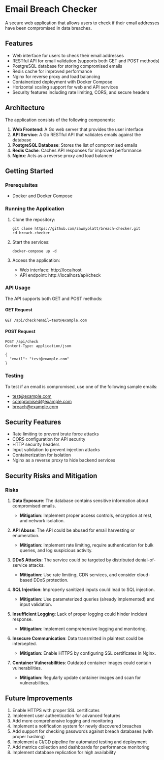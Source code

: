 # Email Breach Checker

A secure web application that allows users to check if their email addresses have been compromised in data breaches.

## Features

- Web interface for users to check their email addresses
- RESTful API for email validation (supports both GET and POST methods)
- PostgreSQL database for storing compromised emails
- Redis cache for improved performance
- Nginx for reverse proxy and load balancing
- Containerized deployment with Docker Compose
- Horizontal scaling support for web and API services
- Security features including rate limiting, CORS, and secure headers

## Architecture

The application consists of the following components:

1. **Web Frontend**: A Go web server that provides the user interface
2. **API Service**: A Go RESTful API that validates emails against the database
3. **PostgreSQL Database**: Stores the list of compromised emails
4. **Redis Cache**: Caches API responses for improved performance
5. **Nginx**: Acts as a reverse proxy and load balancer

## Getting Started

### Prerequisites

- Docker and Docker Compose

### Running the Application

1. Clone the repository:
   ```
   git clone https://github.com/zawmyolatt/breach-checker.git
   cd breach-checker
   ```

2. Start the services:
   ```
   docker-compose up -d
   ```

3. Access the application:
   - Web interface: http://localhost
   - API endpoint: http://localhost/api/check

### API Usage

The API supports both GET and POST methods:

#### GET Request
```
GET /api/check?email=test@example.com
```

#### POST Request
```
POST /api/check
Content-Type: application/json

{
  "email": "test@example.com"
}
```

### Testing

To test if an email is compromised, use one of the following sample emails:
- test@example.com
- compromised@example.com
- breach@example.com

## Security Features

- Rate limiting to prevent brute force attacks
- CORS configuration for API security
- HTTP security headers
- Input validation to prevent injection attacks
- Containerization for isolation
- Nginx as a reverse proxy to hide backend services

## Security Risks and Mitigation

### Risks

1. **Data Exposure**: The database contains sensitive information about compromised emails.
   - **Mitigation**: Implement proper access controls, encryption at rest, and network isolation.

2. **API Abuse**: The API could be abused for email harvesting or enumeration.
   - **Mitigation**: Implement rate limiting, require authentication for bulk queries, and log suspicious activity.

3. **DDoS Attacks**: The service could be targeted by distributed denial-of-service attacks.
   - **Mitigation**: Use rate limiting, CDN services, and consider cloud-based DDoS protection.

4. **SQL Injection**: Improperly sanitized inputs could lead to SQL injection.
   - **Mitigation**: Use parameterized queries (already implemented) and input validation.

5. **Insufficient Logging**: Lack of proper logging could hinder incident response.
   - **Mitigation**: Implement comprehensive logging and monitoring.

6. **Insecure Communication**: Data transmitted in plaintext could be intercepted.
   - **Mitigation**: Enable HTTPS by configuring SSL certificates in Nginx.

7. **Container Vulnerabilities**: Outdated container images could contain vulnerabilities.
   - **Mitigation**: Regularly update container images and scan for vulnerabilities.

## Future Improvements

1. Enable HTTPS with proper SSL certificates
2. Implement user authentication for advanced features
3. Add more comprehensive logging and monitoring
4. Implement a notification system for newly discovered breaches
5. Add support for checking passwords against breach databases (with proper hashing)
6. Implement a CI/CD pipeline for automated testing and deployment
7. Add metrics collection and dashboards for performance monitoring
8. Implement database replication for high availability
